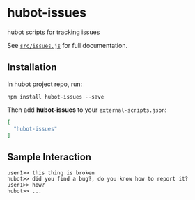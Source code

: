 # hubot-issues

hubot scripts for tracking issues

See [`src/issues.js`](src/issues.js) for full documentation.

## Installation

In hubot project repo, run:

`npm install hubot-issues --save`

Then add **hubot-issues** to your `external-scripts.json`:

```json
[
  "hubot-issues"
]
```

## Sample Interaction

```
user1>> this thing is broken
hubot>> did you find a bug?, do you know how to report it?
user1>> how?
hubot>> ...
```
